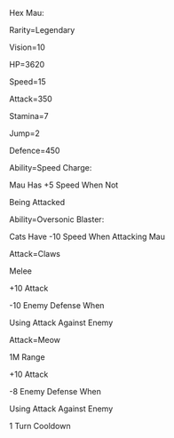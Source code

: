 Hex Mau:

Rarity=Legendary

Vision=10

HP=3620

Speed=15

Attack=350

Stamina=7

Jump=2

Defence=450

Ability=Speed Charge:

Mau Has +5 Speed When Not 

Being Attacked

Ability=Oversonic Blaster:

Cats Have -10 Speed When Attacking Mau

Attack=Claws

Melee

+10 Attack

-10 Enemy Defense When

Using Attack Against Enemy

Attack=Meow

1M Range

+10 Attack

-8 Enemy Defense When

Using Attack Against Enemy

1 Turn Cooldown
